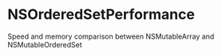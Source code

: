 NSOrderedSetPerformance
=======================

Speed and memory comparison between NSMutableArray and NSMutableOrderedSet
